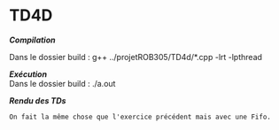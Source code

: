 # TD4D

***Compilation*** 

Dans le dossier build : g++ ../projetROB305/TD4d/*.cpp -lrt -lpthread 

***Exécution***  
Dans le dossier build : ./a.out 

***Rendu des TDs***

    On fait la même chose que l'exercice précédent mais avec une Fifo. 


    
   




